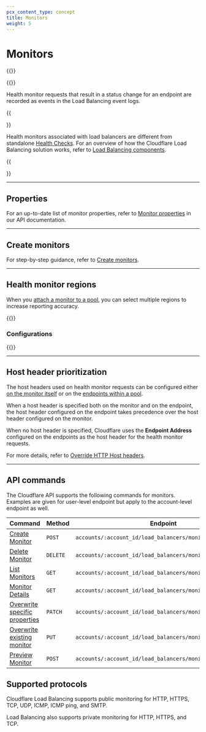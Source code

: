```yaml
---
pcx_content_type: concept
title: Monitors
weight: 5
---
```


# Monitors

{{<glossary-definition term_id="monitor">}}

{{<render file="_health-check-diagram.md">}}

Health monitor requests that result in a status change for an endpoint are recorded as events in the Load Balancing event logs.

{{<Aside type="note">}}

Health monitors associated with load balancers are different from standalone [Health Checks](/health-checks/). For an overview of how the Cloudflare Load Balancing solution works, refer to [Load Balancing components](/load-balancing/understand-basics/load-balancing-components/).

{{</Aside>}}

---

## Properties

For an up-to-date list of monitor properties, refer to [Monitor properties](/api/operations/account-load-balancer-monitors-list-monitors) in our API documentation.

---

## Create monitors

For step-by-step guidance, refer to [Create monitors](/load-balancing/monitors/create-monitor/).

---

## Health monitor regions

When you [attach a monitor to a pool](/load-balancing/monitors/create-monitor/#create-a-monitor), you can select multiple regions to increase reporting accuracy.

{{<render file="_health-check-regions.md">}}

### Configurations

{{<render file="_monitor-health-check-regions-options.md">}}

---

## Host header prioritization

The host headers used on health monitor requests can be configured either [on the monitor itself](/load-balancing/monitors/create-monitor/) or on the [endpoints within a pool](/load-balancing/pools/create-pool/).

When a host header is specified both on the monitor and on the endpoint, the host header configured on the endpoint takes precedence over the host header configured on the monitor.

When no host header is specified, Cloudflare uses the **Endpoint Address** configured on the endpoints as the host header for the health monitor requests.

For more details, refer to [Override HTTP Host headers](/load-balancing/additional-options/override-http-host-headers/).

---

## API commands

The Cloudflare API supports the following commands for monitors. Examples are given for user-level endpoint but apply to the account-level endpoint as well.

| Command | Method | Endpoint |
| --- | --- | --- |
| [Create Monitor](/api/operations/account-load-balancer-monitors-create-monitor) | `POST` | `accounts/:account_id/load_balancers/monitors`|
| [Delete Monitor](/api/operations/account-load-balancer-monitors-delete-monitor) | `DELETE` | `accounts/:account_id/load_balancers/monitors/:id` |
| [List Monitors](/api/operations/account-load-balancer-monitors-list-monitors) | `GET` |  `accounts/:account_id/load_balancers/monitors` |
| [Monitor Details](/api/operations/account-load-balancer-monitors-monitor-details) | `GET` |`accounts/:account_id/load_balancers/monitors/:id` |
| [Overwrite specific properties](/api/operations/account-load-balancer-monitors-patch-monitor) | `PATCH` | `accounts/:account_id/load_balancers/monitors/:id` |
| [Overwrite existing monitor](/api/operations/account-load-balancer-monitors-update-monitor) | `PUT` | `accounts/:account_id/load_balancers/monitors/:id` |
| [Preview Monitor](/api/operations/account-load-balancer-monitors-preview-monitor) | `POST` | `accounts/:account_id/load_balancers/monitors/:id/preview` |

## Supported protocols

Cloudflare Load Balancing supports public monitoring for HTTP, HTTPS, TCP, UDP, ICMP, ICMP ping, and SMTP.

Load Balancing also supports private monitoring for HTTP, HTTPS, and TCP.
